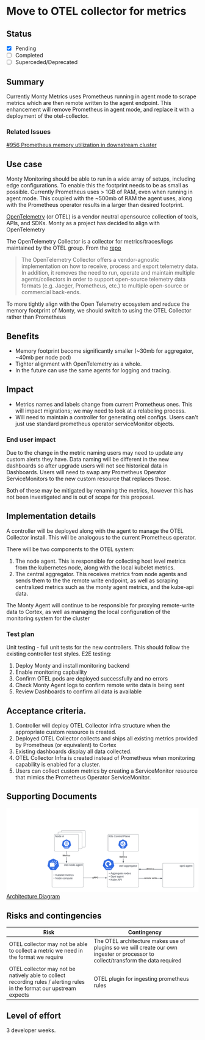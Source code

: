# Move to OTEL collector for metrics

## Status
 - [x] Pending
 - [ ] Completed
 - [ ] Superceded/Deprecated

## Summary

Currently Monty Metrics uses Prometheus running in agent mode to scrape metrics which are then remote written to the agent endpoint.  This enhancement will remove Prometheus in agent mode, and replace it with a deployment of the otel-collector.

### Related Issues

[#956 Prometheus memory utilization in downstream cluster](https://github.com/aity-cloud/monty/issues/956)

## Use case
Monty Monitoring should be able to run in a wide array of setups, including edge configurations.  To enable this the footprint needs to be as small as possible.  Currently Prometheus uses > 1GB of RAM, even when running in agent mode.  This coupled with the ~500mb of RAM the agent uses, along with the Prometheus operator results in a larger than desired footprint.

[OpenTelemetry](https://opentelemetry.io) (or OTEL) is a vendor neutral opensource collection of tools, APIs, and SDKs.  Monty as a project has decided to align with OpenTelemetry

The OpenTelemetry Collector is a collector for metrics/traces/logs maintained by the OTEL group.  From the [repo](https://github.com/open-telemetry/opentelemetry-collector)
> The OpenTelemetry Collector offers a vendor-agnostic implementation on how to receive, process and export telemetry data. In addition, it removes the need to run, operate and maintain multiple agents/collectors in order to support open-source telemetry data formats (e.g. Jaeger, Prometheus, etc.) to multiple open-source or commercial back-ends.

To more tightly align with the Open Telemetry ecosystem and reduce the memory footprint of Monty, we should switch to using the OTEL Collector rather than Prometheus

## Benefits
 * Memory footprint become significantly smaller (~30mb for aggregator, ~40mb per node pod)
 * Tighter alignment with OpenTelemetry as a whole.
 * In the future can use the same agents for logging and tracing.

## Impact 
 * Metrics names and labels change from current Prometheus ones.  This will impact migrations; we may need to look at a relabeling process.
 * Will need to maintain a controller for generating otel configs.  Users can't just use standard prometheus operator serviceMonitor objects.

 ### End user impact
 Due to the change in the metric naming users may need to update any custom alerts they have.
 Data naming will be different in the new dashboards so after upgrade users will not see historical data in Dashboards.
 Users will need to swap any Prometheus Operator ServiceMonitors to the new custom resource that replaces those.

 Both of these may be mitigated by renaming the metrics, however this has not been investigated and is out of scope for this proposal.

## Implementation details
A controller will be deployed along with the agent to manage the OTEL Collector install.  This will be analogous to the current Prometheus operator.

There will be two components to the OTEL system:
1) The node agent.  This is responsible for collecting host level metrics from the kubernetes node, along with the local kubelet metrics.
1) The central aggregator.  This receives metrics from node agents and sends them to the the remote write endpoint, as well as scraping centralized metrics such as the monty agent metrics, and the kube-api data.

The Monty Agent will continue to be responsible for proxying remote-write data to Cortex, as well as managing the local configuration of the monitoring system for the cluster

### Test plan
Unit testing - full unit tests for the new controllers.  This should follow the existing controller test styles.
E2E testing:
1) Deploy Monty and install monitoring backend
1) Enable monitoring capbaility
1) Confirm OTEL pods are deployed successfully and no errors
1) Check Monty Agent logs to confirm remote write data is being sent
1) Review Dashboards to confirm all data is available

## Acceptance criteria.
1) Controller will deploy OTEL Collector infra structure when the appropriate custom resource is created.
1) Deployed OTEL Collector collects and ships all existing metrics provided by Prometheus (or equivalent) to Cortex
1) Existing dashboards display all data collected.
1) OTEL Collector Infra is created instead of Prometheus when monitoring capability is enabled for a cluster.
1) Users can collect custom metrics by creating a ServiceMonitor resource that mimics the Prometheus Operator ServiceMonitor.

## Supporting Documents
![Architecture Diagram](img/otel-arch.png)
[Architecture Diagram](https://lucid.app/documents/view/7e8dfb6b-9f09-42db-8e7a-fa860b18cba5)

## Risks and contingencies
| **Risk** | **Contingency** |
|---|---|
| OTEL collector may not be able to collect a metric we need in the format we require | The OTEL architecture makes use of plugins so we will create our own ingester or processor to collect/transform the data required |
| OTEL collector may not be natively able to collect recording rules / alerting rules in the format our upstream expects | OTEL plugin for ingesting prometheus rules |
## Level of effort
3 developer weeks.
